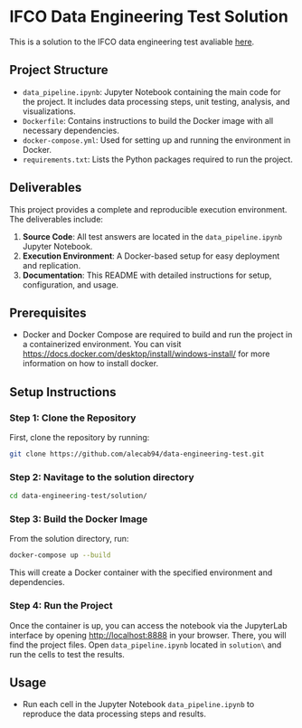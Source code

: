 
# IFCO Data Engineering Test Solution

This is a solution to the IFCO data engineering test avaliable [here](https://github.com/Digital-IFCO/data-engineering-test).

## Project Structure

- `data_pipeline.ipynb`: Jupyter Notebook containing the main code for the project. It includes data processing steps, unit testing, analysis, and visualizations.
- `Dockerfile`: Contains instructions to build the Docker image with all necessary dependencies.
- `docker-compose.yml`: Used for setting up and running the environment in Docker.
- `requirements.txt`: Lists the Python packages required to run the project.

## Deliverables

This project provides a complete and reproducible execution environment. The deliverables include:

1. **Source Code**: All test answers are located in the `data_pipeline.ipynb` Jupyter Notebook.
2. **Execution Environment**: A Docker-based setup for easy deployment and replication.
3. **Documentation**: This README with detailed instructions for setup, configuration, and usage.

## Prerequisites

- Docker and Docker Compose are required to build and run the project in a containerized environment. You can visit https://docs.docker.com/desktop/install/windows-install/ for more information on how to install docker.

## Setup Instructions

### Step 1: Clone the Repository

First, clone the repository by running:

```bash
git clone https://github.com/alecab94/data-engineering-test.git
```

### Step 2: Navitage to the solution directory

```bash
cd data-engineering-test/solution/
```

### Step 3: Build the Docker Image

From the solution directory, run:

```bash
docker-compose up --build
```

This will create a Docker container with the specified environment and dependencies.

### Step 4: Run the Project

Once the container is up, you can access the notebook via the JupyterLab interface by opening [http://localhost:8888](http://localhost:8888) in your browser.
There, you will find the project files. Open `data_pipeline.ipynb` located in `solution\` and run the cells to test the results.

## Usage

- Run each cell in the Jupyter Notebook `data_pipeline.ipynb` to reproduce the data processing steps and results.